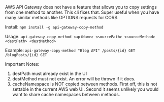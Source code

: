 AWS API Gateway does not have a feature that allows you to copy settings from one method to another. This cli fixes that. Super useful when you have many similar methods like OPTIONS requests for CORS.

Install: `npm install -g api-gateway-copy-method`

Usage: `api-gateway-copy-method <apiName> <sourcePath> <sourceMethod> <destPath> <destMethod>`

Example: `api-gateway-copy-method "Blog API" /posts/{id} GET /blogPosts/{id} GET`

Important Notes:
1. destPath must already exist in the UI
2. destMethod must not exist. An error will be thrown if it does.
3. cacheNamespace is NOT copied between methods. First off, this is not settable in the current AWS web UI. Second it seems unlikely you would want to share cache namespaces between methods.
